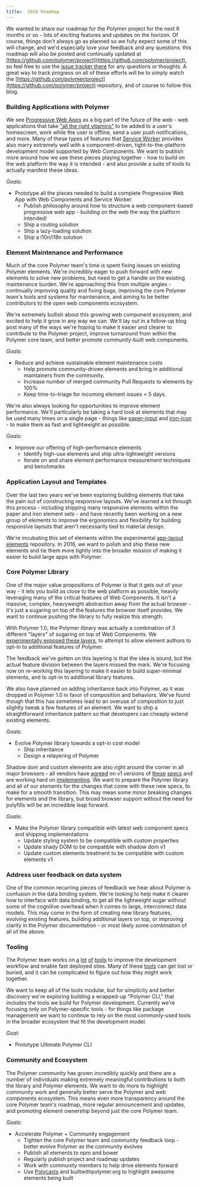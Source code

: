 ```yaml
---
title:  2016 Roadmap
---
```


We wanted to share our roadmap for the Polymer project for the next 6 months or so - lots of exciting features and updates on the horizon. Of course, things don't always go as planned so we fully expect some of this will change, and we'd especially love your feedback and any questions: this roadmap will also be posted and continually updated at [https://github.com/polymer/project](https://github.com/polymer/project), so feel free to use the [issue tracker there](https://github.com/polymer/project/issues) for any questions or thoughts. A great way to track progress on all of these efforts will be to simply watch the [https://github.com/polymer/project](https://github.com/polymer/project) repository, and of course to follow this blog.

### Building Applications with Polymer

We see [Progressive Web Apps](https://developers.google.com/web/progressive-web-apps?hl=en) as a big part of the future of the web - web applications that take ["all the right vitamins"](https://infrequently.org/2015/06/progressive-apps-escaping-tabs-without-losing-our-soul/) to be added to a user's homescreen, work while the user is offline, send a user push notifications, and more. Many of these types of features that [Service Worker](http://www.html5rocks.com/en/tutorials/service-worker/introduction/) provides also marry extremely well with a component-driven, tight-to-the-platform development model supported by Web Components. We want to publish more around how we see these pieces playing together - how to build on the web platform the way it is intended - and also provide a suite of tools to actually manifest these ideas.

*Goals*:

- Prototype all the pieces needed to build a complete Progressive Web App with Web Components and Service Worker
  - Publish philosophy around how to structure a web component-based progressive web app - building on the web the way the platform intended!
  - Ship a routing solution
  - Ship a lazy-loading solution
  - Ship a l10n/i18n solution

### Element Maintenance and Performance

Much of the core Polymer team's time is spent fixing issues on existing Polymer elements. We're incredibly eager to push forward with new elements to solve new problems, but need to get a handle on the existing maintenance burden. We're approaching this from multiple angles - continually improving quality and fixing bugs, improving the core Polymer team's tools and systems for maintenance, and aiming to be better contributors to the open web components ecosystem.

We're extremely bullish about this growing web component ecosystem, and excited to help it grow in any way we can. We'll lay out in a follow-up blog post many of the ways we're hoping to make it easier and clearer to contribute to the Polymer project, improve turnaround from within the Polymer core team, and better promote community-built web components.

*Goals*:

- Reduce and achieve sustainable element maintenance costs
  - Help promote community-driven elements and bring in additional maintainers from the community.
  - Increase number of merged community Pull Requests to elements by 100%
  - Keep time-to-triage for incoming element issues < 5 days.

We're also always looking for opportunities to improve element performance. We'll particularly be taking a hard look at elements that may be used many times on a single page - things like [paper-input](https://elements.polymer-project.org/elements/paper-input) and [iron-icon](https://elements.polymer-project.org/elements/iron-icon) - to make them as fast and lightweight as possible.

*Goals*:

- Improve our offering of high-performance elements
  - Identify high-use elements and ship ultra-lightweight versions
  - Iterate on and share element performance measurement techniques and benchmarks

### Application Layout and Templates

Over the last two years we've been exploring building elements that take the pain out of constructing responsive layouts. We've learned a lot through this process - including shipping many responsive elements within the paper and iron element sets - and have recently been working on a new group of elements to improve the ergonomics and flexibility for building responsive layouts that aren't necessarily tied to material design.

We're incubating this set of elements within the experimental [app-layout elements](https://github.com/PolymerLabs/app-layout) repository. In 2016, we want to polish and ship these new elements and tie them more tightly into the broader mission of making it easier to build large apps with Polymer.

### Core Polymer Library

One of the major value propositions of Polymer is that it gets out of your way - it lets you build as close to the web platform as possible, heavily leveraging many of the critical features of Web Components. It isn't a massive, complex, heavyweight abstraction away from the actual browser - it's just a sugaring on top of the features the browser itself provides. We want to continue pushing the library to fully realize this strength.

With Polymer 1.0, the Polymer library was actually a combination of 3 different "layers" of sugaring on top of Web Components. We [experimentally exposed these layers](/1.0/docs/devguide/experimental#feature-layering), to attempt to allow element authors to opt-in to additional features of Polymer.

The feedback we've gotten on this layering is that the idea is sound, but the actual feature division between the layers missed the mark. We're focusing now on re-working this layering to make it easier to build super-minimal elements, and to opt-in to additional library features.

We also have planned on adding inheritance back into Polymer, as it was dropped in Polymer 1.0 in favor of composition and behaviors. We've found though that this has sometimes lead to an overuse of composition to just slightly tweak a few features of an element. We want to ship a straightforward inheritance pattern so that developers can cheaply extend existing elements.

*Goals*:

- Evolve Polymer library towards a opt-in cost model
  - Ship inheritance
  - Design a relayering of Polymer

Shadow dom and custom elements are also right around the corner in all major browsers - all vendors have [agreed](https://annevankesteren.nl/2016/02/custom-elements-no-longer-contentious) on v1 versions of [these](https://www.w3.org/TR/shadow-dom/) [specs](http://w3c.github.io/webcomponents/spec/custom/) and are working hard on [implementing](https://webkit.org/blog/4096/introducing-shadow-dom-api/). We want to prepare the Polymer library and all of our elements for the changes that come with these new specs, to make for a smooth transition. This may mean some minor breaking changes for elements and the library, but broad browser support without the need for polyfills will be an incredible leap forward.

*Goals*:

- Make the Polymer library compatible with latest web component specs and shipping implementations
  - Update styling system to be compatible with custom properties
  - Update shady DOM to be compatible with shadow dom v1
  - Update custom elements treatment to be compatible with custom elements v1

### Address user feedback on data system

One of the common recurring pieces of feedback we hear about Polymer is confusion in the data binding system. We're looking to help make it clearer how to interface with data binding, to get all the lightweight sugar without some of the cognitive overhead when it comes to large, interconnect data models. This may come in the form of creating new library features, evolving existing features, building additional layers on top, or improving clarity in the Polymer documentation - or most likely some combination of all of the above.

### Tooling

The Polymer team works on [a](https://github.com/PolymerLabs/polyserve) [lot](https://github.com/Polymer/vulcanize) [of](https://github.com/PolymerLabs/polygit) [tools](https://github.com/PolymerLabs/crisper) to improve the development workflow and enable fast deployed sites. Many of these [tools](/1.0/tools/overview) can get lost or buried, and it can be complicated to figure out how they might work together.

We want to keep all of the tools modular, but for simplicity and better discovery we're exploring building a wrapped-up "Polymer CLI," that includes the tools we build for Polymer development. Currently we're focusing only on Polymer-specific tools - for things like package management we want to continue to rely on the most commonly-used tools in the broader ecosystem that fit the development model.

*Goal*:

- Prototype Ultimate Polymer CLI

### Community and Ecosystem

The Polymer community has grown incredibly quickly and there are a number of individuals making extremely meaningful contributions to both the library and Polymer elements. We want to do more to highlight community work and generally better serve the Polymer and web components ecosystem. This means even more transparency around the core Polymer team's roadmap, more regular announcement and updates, and promoting element ownership beyond just the core Polymer team.

*Goals*:

- Accelerate Polymer + Community engagement
  - Tighten the core Polymer team and community feedback loop - better evolve Polymer as the community evolves
  - Publish all elements to npm and bower
  - Regularly publish project and roadmap updates
  - Work with community members to help drive elements forward
  - Use [Polycasts](https://www.youtube.com/playlist?list=PLOU2XLYxmsII5c3Mgw6fNYCzaWrsM3sMN) and builtwithpolymer.org to highlight awesome elements being built
